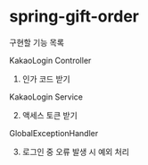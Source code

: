 # spring-gift-order
구현할 기능 목록

KakaoLogin Controller

1. 인가 코드 받기

KakaoLogin Service

2. 액세스 토큰 받기

GlobalExceptionHandler

3. 로그인 중 오류 발생 시 예외 처리
